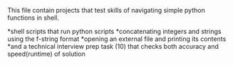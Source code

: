 This file contain projects that test skills of navigating simple python functions in shell.

*shell scripts that run python scripts
*concatenating integers and strings using the f-string format
*opening an external file and printing its contents
*and a technical interview prep task (10) that checks both accuracy and speed(runtime) of solution 

